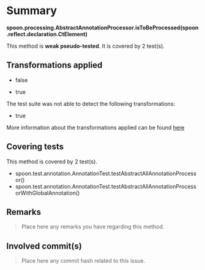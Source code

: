# Summary
**spoon.processing.AbstractAnnotationProcessor.isToBeProcessed(spoon.reflect.declaration.CtElement)**

This method is **weak pseudo-tested**.
It is covered by 2 test(s). 


## Transformations applied

- false

- true


The test suite was not able to detect the following transformations:
 * true 


More information about the transformations applied can be found [here](https://github.com/STAMP-project/pitest-descartes)

## Covering tests
This method is covered by 2 test(s).
* spoon.test.annotation.AnnotationTest.testAbstractAllAnnotationProcessor()
* spoon.test.annotation.AnnotationTest.testAbstractAllAnnotationProcessorWithGlobalAnnotation()


## Remarks
> Place here any remarks you have regarding this method.

## Involved commit(s)

> Place here any commit hash related to this issue.
